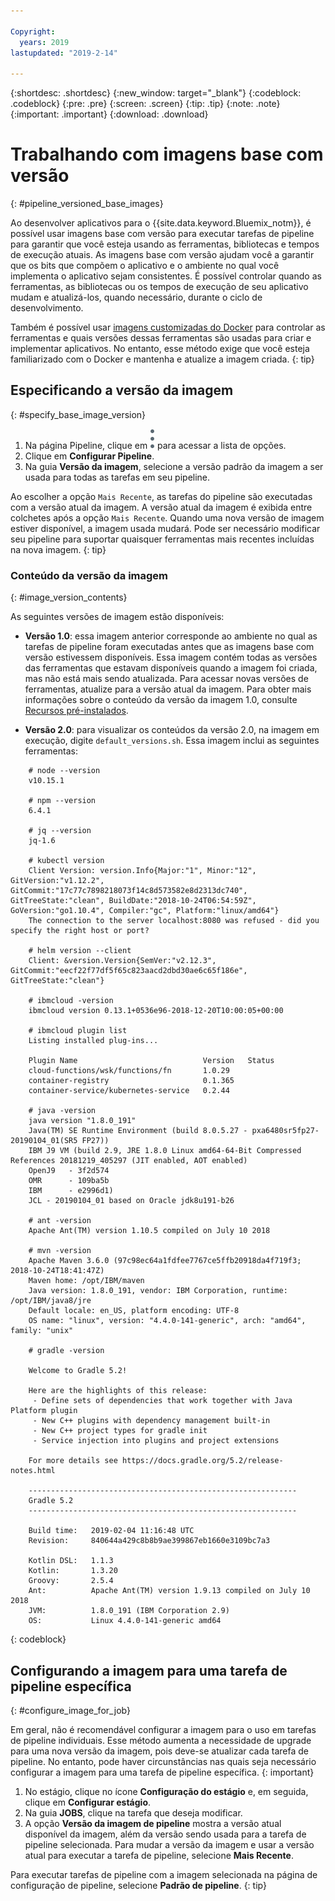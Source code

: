 ```yaml
---

Copyright:
  years: 2019
lastupdated: "2019-2-14"

---
```


{:shortdesc: .shortdesc}
{:new_window: target="_blank"}
{:codeblock: .codeblock}
{:pre: .pre}
{:screen: .screen}
{:tip: .tip}
{:note: .note}
{:important: .important}
{:download: .download}


# Trabalhando com imagens base com versão
{: #pipeline_versioned_base_images}

Ao desenvolver aplicativos para o {{site.data.keyword.Bluemix_notm}}, é possível usar imagens base com versão para executar tarefas de pipeline para garantir que você esteja usando as ferramentas, bibliotecas e tempos de execução atuais. As imagens base com versão ajudam você a garantir que os bits que compõem o aplicativo e o ambiente no qual você implementa o aplicativo sejam consistentes. É possível controlar quando as ferramentas, as bibliotecas ou os tempos de execução de seu aplicativo mudam e atualizá-los, quando necessário, durante o ciclo de desenvolvimento.

Também é possível usar [imagens customizadas do Docker](/docs/services/ContinuousDelivery?topic=ContinuousDelivery-custom_docker_images) para controlar as ferramentas e quais versões dessas ferramentas são usadas para criar e implementar aplicativos. No entanto, esse método exige que você esteja familiarizado com o Docker e mantenha e atualize a imagem criada.
{: tip}

## Especificando a versão da imagem
{: #specify_base_image_version}

1. Na página Pipeline, clique em ![Ícone de estouro](images/overflow-icon-2.svg) para acessar a lista de opções.
2. Clique em **Configurar Pipeline**.
3. Na guia **Versão da imagem**, selecione a versão padrão da imagem a ser usada para todas as tarefas em seu pipeline. 

Ao escolher a opção `Mais Recente`, as tarefas do pipeline são executadas com a versão atual da imagem. A versão atual da imagem é exibida entre colchetes após a opção `Mais Recente`. Quando uma nova versão de imagem estiver disponível, a imagem usada mudará. Pode ser necessário modificar seu pipeline para suportar quaisquer ferramentas mais recentes incluídas na nova imagem.
{: tip}
 
 ### Conteúdo da versão da imagem
 {: #image_version_contents}
 
 As seguintes versões de imagem estão disponíveis:

* **Versão 1.0**: essa imagem anterior corresponde ao ambiente no qual as tarefas de pipeline foram executadas antes que as imagens base com versão estivessem disponíveis. Essa imagem contém todas as versões das ferramentas que estavam disponíveis quando a imagem foi criada, mas não está mais sendo atualizada. Para acessar novas versões de ferramentas, atualize para a versão atual da imagem. Para obter mais informações sobre o conteúdo da versão da imagem 1.0, consulte [Recursos pré-instalados](/docs/services/ContinuousDelivery?topic=ContinuousDelivery-deliverypipeline_environment#deliverypipeline_resources).

* **Versão 2.0**: para visualizar os conteúdos da versão 2.0, na imagem em execução, digite `default_versions.sh`. Essa imagem inclui as seguintes ferramentas:

```
	# node --version
	v10.15.1
	
	# npm --version
	6.4.1
	
	# jq --version
	jq-1.6
	
	# kubectl version
	Client Version: version.Info{Major:"1", Minor:"12", GitVersion:"v1.12.2", GitCommit:"17c77c7898218073f14c8d573582e8d2313dc740", GitTreeState:"clean", BuildDate:"2018-10-24T06:54:59Z", GoVersion:"go1.10.4", Compiler:"gc", Platform:"linux/amd64"}
	The connection to the server localhost:8080 was refused - did you specify the right host or port?
	
	# helm version --client
	Client: &version.Version{SemVer:"v2.12.3", GitCommit:"eecf22f77df5f65c823aacd2dbd30ae6c65f186e", GitTreeState:"clean"}
	
	# ibmcloud -version
	ibmcloud version 0.13.1+0536e96-2018-12-20T10:00:05+00:00
	
	# ibmcloud plugin list
	Listing installed plug-ins...
	
	Plugin Name                            Version   Status   
	cloud-functions/wsk/functions/fn       1.0.29       
	container-registry                     0.1.365      
	container-service/kubernetes-service   0.2.44       
	
	# java -version
	java version "1.8.0_191"
	Java(TM) SE Runtime Environment (build 8.0.5.27 - pxa6480sr5fp27-20190104_01(SR5 FP27))
	IBM J9 VM (build 2.9, JRE 1.8.0 Linux amd64-64-Bit Compressed References 20181219_405297 (JIT enabled, AOT enabled)
	OpenJ9   - 3f2d574
	OMR      - 109ba5b
	IBM      - e2996d1)
	JCL - 20190104_01 based on Oracle jdk8u191-b26
	
	# ant -version
	Apache Ant(TM) version 1.10.5 compiled on July 10 2018
	
	# mvn -version
	Apache Maven 3.6.0 (97c98ec64a1fdfee7767ce5ffb20918da4f719f3; 2018-10-24T18:41:47Z)
	Maven home: /opt/IBM/maven
	Java version: 1.8.0_191, vendor: IBM Corporation, runtime: /opt/IBM/java8/jre
	Default locale: en_US, platform encoding: UTF-8
	OS name: "linux", version: "4.4.0-141-generic", arch: "amd64", family: "unix"
	
	# gradle -version
	
	Welcome to Gradle 5.2!
	
	Here are the highlights of this release:
	 - Define sets of dependencies that work together with Java Platform plugin
	 - New C++ plugins with dependency management built-in
	 - New C++ project types for gradle init
	 - Service injection into plugins and project extensions
	
	For more details see https://docs.gradle.org/5.2/release-notes.html
	
	------------------------------------------------------------
	Gradle 5.2
	------------------------------------------------------------
	
	Build time:   2019-02-04 11:16:48 UTC
	Revision:     840644a429c8b8b9ae399867eb1660e3109bc7a3
	
	Kotlin DSL:   1.1.3
	Kotlin:       1.3.20
	Groovy:       2.5.4
	Ant:          Apache Ant(TM) version 1.9.13 compiled on July 10 2018
	JVM:          1.8.0_191 (IBM Corporation 2.9)
	OS:           Linux 4.4.0-141-generic amd64
  ```
 {: codeblock}
 
 ## Configurando a imagem para uma tarefa de pipeline específica
 {: #configure_image_for_job}
 
 Em geral, não é recomendável configurar a imagem para o uso em tarefas de pipeline individuais. Esse método aumenta a necessidade de upgrade para uma nova versão da imagem, pois deve-se atualizar cada tarefa de pipeline. No entanto, pode haver circunstâncias nas quais seja necessário configurar a imagem para uma tarefa de pipeline específica.
 {: important}
 
 1. No estágio, clique no ícone **Configuração do estágio** e, em seguida, clique em **Configurar estágio**.
 2. Na guia **JOBS**, clique na tarefa que deseja modificar.
 3. A opção **Versão da imagem de pipeline** mostra a versão atual disponível da imagem, além da versão sendo usada para a tarefa de pipeline selecionada. Para mudar a versão da imagem e usar a versão atual para executar a tarefa de pipeline, selecione **Mais Recente**.

Para executar tarefas de pipeline com a imagem selecionada na página de configuração de pipeline, selecione **Padrão de pipeline**.
{: tip}
